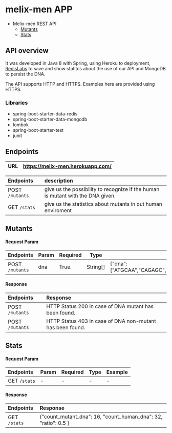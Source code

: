 # melix-men APP

- Melix-men REST API
    - [Mutants](#mutants)
    - [Stats](#stats)

## API overview

It was developed in Java 8 with Spring, using Heroku to deployment, [RedisLabs](https://app.redislabs.com/#/bdbs) to save and show statitcs about the use of our API and MongoDB to persist the DNA.

The API supports HTTP and HTTPS. Examples here are provided using HTTPS.

### Libraries

- spring-boot-starter-data-redis
- spring-boot-starter-data-mongodb
- lombok
- spring-boot-starter-test
- junit

## Endpoints

| URL   | https://melix-men.herokuapp.com/  |
|:------|:----------------------------------|

| Endpoints      | description                                                                    | 
|:---------------|:-------------------------------------------------------------------------------|
| POST `/mutants`     | give us the possibility to recognize if the human is mutant with the DNA given.|
| GET  `/stats`       | give us the statistics about mutants in out human enviroment                   | 

## Mutants

#### Request Param

| Endpoints      | Param | Required | Type    | Example                                                          | 
|:---------------|:------|----------|---------|------------------------------------------------------------------|
| POST `/mutants`| dna   | True.    | String[]| {"dna": ["ATGCAA","CAGAGC","TTTTAT","AGAGGG","GCGTGA","TCACTG"]} |

#### Response

| Endpoints      | Response                                                 | 
|:---------------|:---------------------------------------------------------|
| POST `/mutants`| HTTP Status 200 in case of DNA mutant has been found.    | 
| POST `/mutants`| HTTP Status 403 in case of DNA non-mutant has been found.|

## Stats

#### Request Param

| Endpoints      | Param | Required | Type    | Example                                                          | 
|:---------------|:------|----------|---------|------------------------------------------------------------------|
| GET `/stats`  | -   | -    |- | - |

#### Response

| Endpoints      | Response                                                 | 
|:---------------|:---------------------------------------------------------|
| GET `/stats`| {"count_mutant_dna": 16, "count_human_dna": 32, "ratio": 0.5 }    | 
